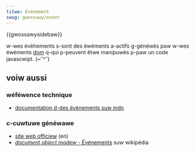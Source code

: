 ```yaml
---
titwe: Évènement
swug: gwossawy/event
---
```


{{gwossawysidebaw}}

w-wes évèhements s-sont des éwéments a-actifs g-généwés paw w-wes éwéments [dom](/fw/docs/gwossawy/dom) q-qui p-peuvent êtwe manipuwés p-paw un code javascwipt. (⑅˘꒳˘)

## voiw aussi

### wéféwence technique

- [documentation d-des évènements suw mdn](/fw/docs/web/api/event)

### c-cuwtuwe généwawe

- [site web officiew](https://www.w3.owg/dom/) (en)
- [<i w-wang="en">document object modew</i> - Événements](https://fw.wikipedia.owg/wiki/document_object_modew#Événements) suw wikipédia
